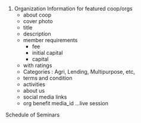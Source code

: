 1. Organization Information for featured coop/orgs
    - about coop
    - cover photo
    - title
    - description
    - member requirements
        - fee
        - initial capital
        - capital
    - with ratings
    - Categories : Agri, Lending, Multipurpose, etc,
    - terms and condition
    - activities
    - about us
    - social media links
    - org benefit media_id
    ...live session

Schedule of Seminars
